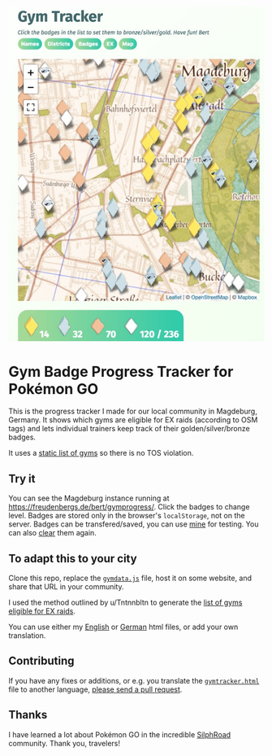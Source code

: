![Screenshot](docs/screenshot.jpg)

# Gym Badge Progress Tracker for Pokémon GO

This is the progress tracker I made for our local community in Magdeburg, Germany.
It shows which gyms are eligible for EX raids (according to OSM tags)
and lets individual trainers keep track of their golden/silver/bronze badges.

It uses a [static list of gyms](gymdata.js) so there is no TOS violation. 

## Try it

You can see the Magdeburg instance running at https://freudenbergs.de/bert/gymprogress/.
Click the badges to change level.
Badges are stored only in the browser's `localStorage`, not on the server.
Badges can be transfered/saved, you can use [mine](https://freudenbergs.de/bert/gymprogress/?2022002111210213220210201120221302001302201011112201021121101202201131331210132211111202100320211100201000201102101011100300020100233111000020001021222321131000210220110322111101223222211233010222001121330112101132001000010300201000101001) for testing.
You can also [clear](https://freudenbergs.de/bert/gymprogress/?0) them again.

## To adapt this to your city

Clone this repo, replace the [`gymdata.js`](gymdata.js) file, host it on some website, and share that URL in your community.

I used the method outlined by u/Tntnnbltn to generate the [list of gyms eligible for
EX raids](https://www.reddit.com/r/TheSilphRoad/comments/7ojuoi/how_to_determine_which_gyms_are_eligible_from_ex/).

You can use either my [English](gymtracker-en.html) or [German](gymtracker-de.html) html files, or add your own translation.

## Contributing

If you have any fixes or additions, or e.g. you translate the [`gymtracker.html`](gymtracker-en.html) file to another language,
[please send a pull request](https://github.com/bertfreudenberg/gymprogress/pulls).

## Thanks

I have learned a lot about Pokémon GO in the incredible [SilphRoad](https://www.reddit.com/r/TheSilphRoad) community.
Thank you, travelers!
